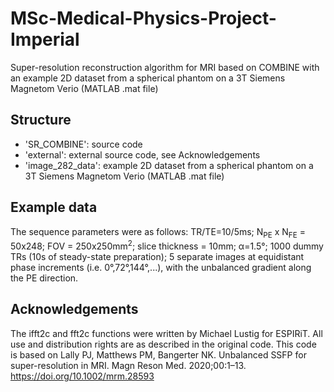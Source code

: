 # MSc-Medical-Physics-Project-Imperial
Super-resolution reconstruction algorithm for MRI based on COMBINE with an example 2D dataset from a spherical phantom on a 3T Siemens Magnetom Verio (MATLAB .mat file)

## Structure
* 'SR_COMBINE': source code
* 'external': external source code, see Acknowledgements
* 'image_282_data': example 2D dataset from a spherical phantom on a 3T Siemens Magnetom Verio (MATLAB .mat file)

## Example data
The sequence parameters were as follows: TR/TE=10/5ms; N<sub>PE</sub> x N<sub>FE</sub> = 50x248; FOV = 250x250mm<sup>2</sup>; slice thickness = 10mm; α=1.5°; 1000 dummy TRs (10s of steady-state preparation); 5 separate images at equidistant phase increments (i.e. 0°,72°,144°,...), with the unbalanced gradient along the PE direction.

## Acknowledgements
The ifft2c and fft2c functions were written by Michael Lustig for ESPIRiT. All use and distribution rights are as described in the original code.
This code is based on Lally PJ, Matthews PM, Bangerter NK. Unbalanced SSFP for super-resolution in MRI. Magn Reson Med. 2020;00:1–13. https://doi.org/10.1002/mrm.28593
